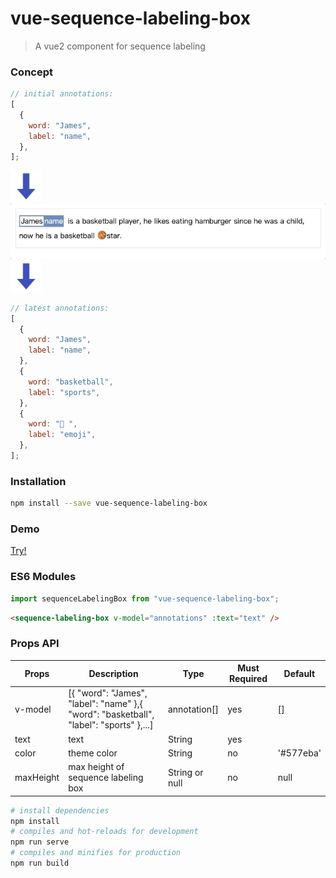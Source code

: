 # vue-sequence-labeling-box

> A vue2 component for sequence labeling

### Concept

```javascript
// initial annotations:
[
  {
    word: "James",
    label: "name",
  },
];
```

<img src="down-arrow.png" width="50px"/><br/>
<img src="demo.gif" width="650px"/><br/>
<img src="down-arrow.png" width="50px"/><br/>

```javascript
// latest annotations:
[
  {
    word: "James",
    label: "name",
  },
  {
    word: "basketball",
    label: "sports",
  },
  {
    word: "🏀 ",
    label: "emoji",
  },
];
```

### Installation

```bash
npm install --save vue-sequence-labeling-box
```

### Demo

[Try!](https://codesandbox.io/s/stoic-tesla-yt6cc?file=/src/App.vue)

### ES6 Modules

```js
import sequenceLabelingBox from "vue-sequence-labeling-box";
```

```html
<sequence-labeling-box v-model="annotations" :text="text" />
```

### Props API

| Props     | Description                               | Type           | Must Required | Default   |
| --------- | ----------------------------------------- | -------------- | ------------- | --------- |
| v-model   | [{ "word": "James", "label": "name" },{ "word": "basketball", "label": "sports" },...] | annotation[]   | yes           | []        |
| text      | text                                      | String         | yes           |           |
| color     | theme color                               | String         | no            | '#577eba' |
| maxHeight | max height of sequence labeling box       | String or null | no            | null      |


```bash
# install dependencies
npm install
# compiles and hot-reloads for development
npm run serve
# compiles and minifies for production
npm run build
```
